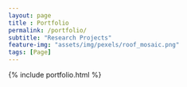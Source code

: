 ```yaml
--- 
layout: page
title : Portfolio
permalink: /portfolio/
subtitle: "Research Projects"
feature-img: "assets/img/pexels/roof_mosaic.png"
tags: [Page]
---
```


{% include portfolio.html %}
